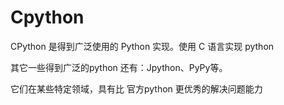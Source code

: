 # Cpython

CPython 是得到广泛使用的 Python 实现。使用 C 语言实现 python

其它一些得到广泛的python 还有：Jpython、PyPy等。

它们在某些特定领域，具有比 官方python 更优秀的解决问题能力
